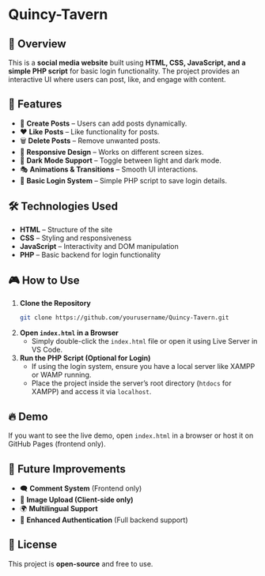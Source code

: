 # Quincy-Tavern

## 🚀 Overview
This is a **social media website** built using **HTML, CSS, JavaScript, and a simple PHP script** for basic login functionality. The project provides an interactive UI where users can post, like, and engage with content.

## 📌 Features
- 📝 **Create Posts** – Users can add posts dynamically.
- ❤️ **Like Posts** – Like functionality for posts.
- 🗑️ **Delete Posts** – Remove unwanted posts.
- 🎨 **Responsive Design** – Works on different screen sizes.
- 🌙 **Dark Mode Support** – Toggle between light and dark mode.
- 🎭 **Animations & Transitions** – Smooth UI interactions.
- 🔐 **Basic Login System** – Simple PHP script to save login details.

## 🛠️ Technologies Used
- **HTML** – Structure of the site
- **CSS** – Styling and responsiveness
- **JavaScript** – Interactivity and DOM manipulation
- **PHP** – Basic backend for login functionality

## 🎮 How to Use
1. **Clone the Repository**
   ```sh
   git clone https://github.com/yourusername/Quincy-Tavern.git
   ```
2. **Open `index.html` in a Browser**
   - Simply double-click the `index.html` file or open it using Live Server in VS Code.
3. **Run the PHP Script (Optional for Login)**
   - If using the login system, ensure you have a local server like XAMPP or WAMP running.
   - Place the project inside the server’s root directory (`htdocs` for XAMPP) and access it via `localhost`.

## 🔥 Demo
If you want to see the live demo, open `index.html` in a browser or host it on GitHub Pages (frontend only).

## 🎯 Future Improvements
- 🗨️ **Comment System** (Frontend only)
- 📸 **Image Upload (Client-side only)**
- 🌍 **Multilingual Support**
- 🔑 **Enhanced Authentication** (Full backend support)

## 📜 License
This project is **open-source** and free to use.

